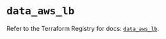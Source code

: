 # `data_aws_lb`

Refer to the Terraform Registry for docs: [`data_aws_lb`](https://registry.terraform.io/providers/hashicorp/aws/6.9.0/docs/data-sources/lb).
